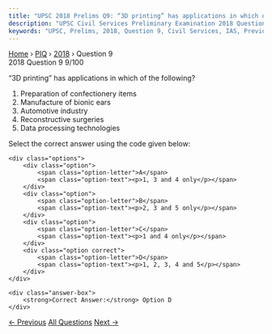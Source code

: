 ```yaml
---
title: "UPSC 2018 Prelims Q9: “3D printing” has applications in which of the following?..."
description: "UPSC Civil Services Preliminary Examination 2018 Question 9 with options and answer"
keywords: "UPSC, Prelims, 2018, Question 9, Civil Services, IAS, Previous Year Questions"
---
```


<nav class="breadcrumb">
    <a href="../../">Home</a>
    <span>›</span>
    <a href="../">PIQ</a>
    <span>›</span>
    <a href="./">2018</a>
    <span>›</span>
    <span>Question 9</span>
</nav>

<div class="question-header">
    <div class="question-meta">
        <span class="year-badge">2018</span>
        <span class="question-number">Question 9</span>
        <span class="progress">9/100</span>
    </div>
    <div class="progress-bar">
        <div class="progress-fill" style="width: 9.0%"></div>
    </div>
</div>

<div class="question-content">
    <div class="question-text">
        <p>“3D printing” has applications in which of the following?</p>
<ol>
<li>Preparation of confectionery items</li>
<li>Manufacture of bionic ears</li>
<li>Automotive industry</li>
<li>Reconstructive surgeries</li>
<li>Data processing technologies</li>
</ol>
<p>Select the correct answer using the code given below:</p>
    </div>
    
    <div class="options">
        <div class="option">
            <span class="option-letter">A</span>
            <span class="option-text"><p>1, 3 and 4 only</p></span>
        </div>
        <div class="option">
            <span class="option-letter">B</span>
            <span class="option-text"><p>2, 3 and 5 only</p></span>
        </div>
        <div class="option">
            <span class="option-letter">C</span>
            <span class="option-text"><p>1 and 4 only</p></span>
        </div>
        <div class="option correct">
            <span class="option-letter">D</span>
            <span class="option-text"><p>1, 2, 3, 4 and 5</p></span>
        </div>
    </div>

    <div class="answer-box">
        <strong>Correct Answer:</strong> Option D
    </div>
</div>

<div class="question-nav">
    <a href="../q008-the-partnership-for-action-on-green-economy-page-a/" class="nav-btn prev">← Previous</a>
    <a href="../" class="nav-btn center">All Questions</a>
    <a href="../q010-consider-the-following-statements-1-the-barren-isl/" class="nav-btn next">Next →</a>
</div>

